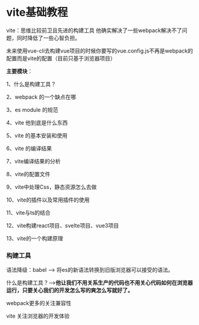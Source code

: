 # vite基础教程

vite：思维比较前卫且先进的构建工具 他确实解决了一些webpack解决不了问题，同时降低了一些心智负担。

未来使用vue-cli去构建vue项目的时候你要写的vue.config.js不再是webpack的配置而是vite的配置（目前只基于浏览器项目）

**主要模块**：

1、什么是构建工具？

2、webpack 的一个缺点在哪

3、es module 的规范

4、vite 他到底是什么东西

5、vite 的基本安装和使用

6、vite 的编译结果

7、vite编译结果的分析

8、vite的配置文件

9、vite中处理Css，静态资源怎么去做

10、vite的插件以及常用插件的使用

11、vite与ts的结合

12、vite构建react项目、svelte项目、vue3项目

13、vite的一个构建原理

### 构建工具

语法降级：babel ——> 将es的新语法转换到旧版浏览器可以接受的语法。

什么是构建工具？——>**他让我们不用关系生产的代码也不用关心代码如何在浏览器运行，只要关心我们的开发怎么写的爽怎么写就好了。**

webpack更多的关注兼容性

vite 关注浏览器的开发体验

###### 